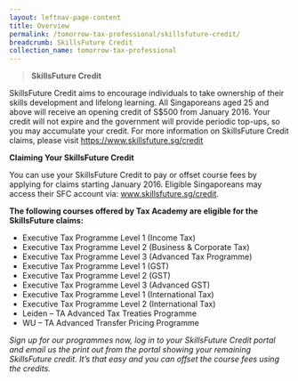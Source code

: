 ```yaml
---
layout: leftnav-page-content
title: Overview
permalink: /tomorrow-tax-professional/skillsfuture-credit/
breadcrumb: SkillsFuture Credit
collection_name: tomorrow-tax-professional
---
```


>**SkillsFuture Credit**<br>

SkillsFuture Credit aims to encourage individuals to take ownership of their skills development and lifelong learning. All Singaporeans aged 25 and above will receive an opening credit of S$500 from January 2016. Your credit will not expire and the government will provide periodic top-ups, so you may accumulate your credit.
For more information on SkillsFuture Credit claims, please visit https://www.skillsfuture.sg/credit

**Claiming Your SkillsFuture Credit**<br>

You can use your SkillsFuture Credit to pay or offset course fees by applying for claims starting January 2016. Eligible Singaporeans may access their SFC account via: www.skillsfuture.sg/credit. 

**The following courses offered by Tax Academy are eligible for the SkillsFuture claims:**<br>

- Executive Tax Programme Level 1 (Income Tax)
- Executive Tax Programme Level 2 (Business & Corporate Tax)
-	Executive Tax Programme Level 3 (Advanced Tax Programme)
-	Executive Tax Programme Level 1 (GST)
-	Executive Tax Programme Level 2 (GST)
-	Executive Tax Programme Level 3 (Advanced GST)
-	Executive Tax Programme Level 1 (International Tax)
-	Executive Tax Programme Level 2 (International Tax)
-	Leiden – TA Advanced Tax Treaties Programme
-	WU – TA Advanced Transfer Pricing Programme

*Sign up for our programmes now, log in to your SkillsFuture Credit portal and email us the print out from the portal showing your remaining SkillsFuture credit. 
It’s that easy and you can offset the course fees using the credits.*
